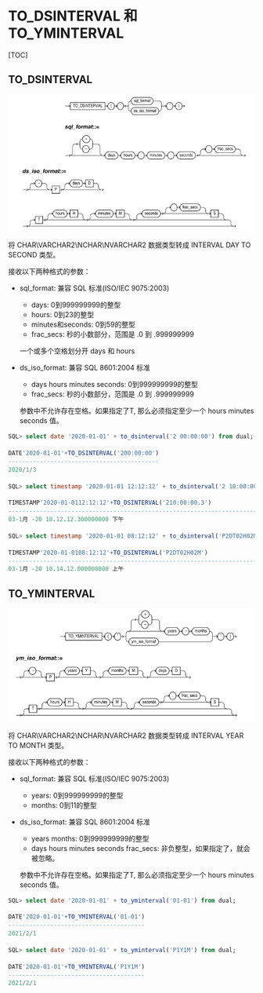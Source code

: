 # TO_DSINTERVAL 和 TO_YMINTERVAL

[TOC]

## TO_DSINTERVAL 

![to_dsinterval](./images/to_dsinterval.png)

将 CHAR\VARCHAR2\NCHAR\NVARCHAR2 数据类型转成 INTERVAL DAY TO SECOND 类型。

接收以下两种格式的参数：

- sql_format: 兼容 SQL 标准(ISO/IEC 9075:2003)

	- days: 0到999999999的整型
	- hours: 0到23的整型
	- minutes和seconds: 0到59的整型
	- frac_secs: 秒的小数部分，范围是 .0 到 .999999999

	一个或多个空格划分开 days 和 hours

- ds_iso_format: 兼容 SQL 8601:2004 标准

	- days hours minutes seconds: 0到999999999的整型
	- frac_secs: 秒的小数部分，范围是 .0 到 .999999999 

	参数中不允许存在空格。如果指定了T, 那么必须指定至少一个 hours minutes seconds 值。

```sql
SQL> select date '2020-01-01' + to_dsinterval('2 00:00:00') from dual;

DATE'2020-01-01'+TO_DSINTERVAL('200:00:00')
-------------------------------------------
2020/1/3

SQL> select timestamp '2020-01-01 12:12:12' + to_dsinterval('2 10:00:00.3') from dual;

TIMESTAMP'2020-01-0112:12:12'+TO_DSINTERVAL('210:00:00.3')
--------------------------------------------------------------------------------
03-1月 -20 10.12.12.300000000 下午

SQL> select timestamp '2020-01-01 08:12:12' + to_dsinterval('P2DT02H02M') from dual;

TIMESTAMP'2020-01-0108:12:12'+TO_DSINTERVAL('P2DT02H02M')
--------------------------------------------------------------------------------
03-1月 -20 10.14.12.000000000 上午
```

## TO_YMINTERVAL

![to_yminterval](./images/to_yminterval.png)

将 CHAR\VARCHAR2\NCHAR\NVARCHAR2 数据类型转成 INTERVAL YEAR TO MONTH 类型。

接收以下两种格式的参数：

- sql_format: 兼容 SQL 标准(ISO/IEC 9075:2003)

	- years: 0到999999999的整型
	- months: 0到11的整型

- ds_iso_format: 兼容 SQL 8601:2004 标准

	- years months: 0到999999999的整型
	- days hours minutes seconds frac_secs: 非负整型，如果指定了，就会被忽略。

	参数中不允许存在空格。如果指定了T, 那么必须指定至少一个 hours minutes seconds 值。

```sql
SQL> select date '2020-01-01' + to_yminterval('01-01') from dual;

DATE'2020-01-01'+TO_YMINTERVAL('01-01')
---------------------------------------
2021/2/1

SQL> select date '2020-01-01' + to_yminterval('P1Y1M') from dual;

DATE'2020-01-01'+TO_YMINTERVAL('P1Y1M')
---------------------------------------
2021/2/1

```
